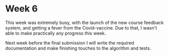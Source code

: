 # Week 6

This week was extremely busy, with the launch of the new course feedback system, and getting a fever from the Covid-vaccine. 
Due to that, I wasn't able to make practically any progress this week. 

Next week before the final submission I will write the required documentation and make finishing touches to the algorithm and tests. 
